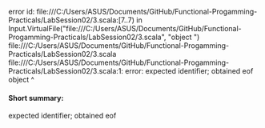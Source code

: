 error id: file:///C:/Users/ASUS/Documents/GitHub/Functional-Progamming-Practicals/LabSession02/3.scala:[7..7) in Input.VirtualFile("file:///C:/Users/ASUS/Documents/GitHub/Functional-Progamming-Practicals/LabSession02/3.scala", "object ")
file:///C:/Users/ASUS/Documents/GitHub/Functional-Progamming-Practicals/LabSession02/3.scala
file:///C:/Users/ASUS/Documents/GitHub/Functional-Progamming-Practicals/LabSession02/3.scala:1: error: expected identifier; obtained eof
object 
       ^
#### Short summary: 

expected identifier; obtained eof
